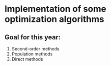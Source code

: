 # Implementation of some optimization algorithms
## Goal for this year:
1. Second-order methods
2. Population methods
3. Direct methods
